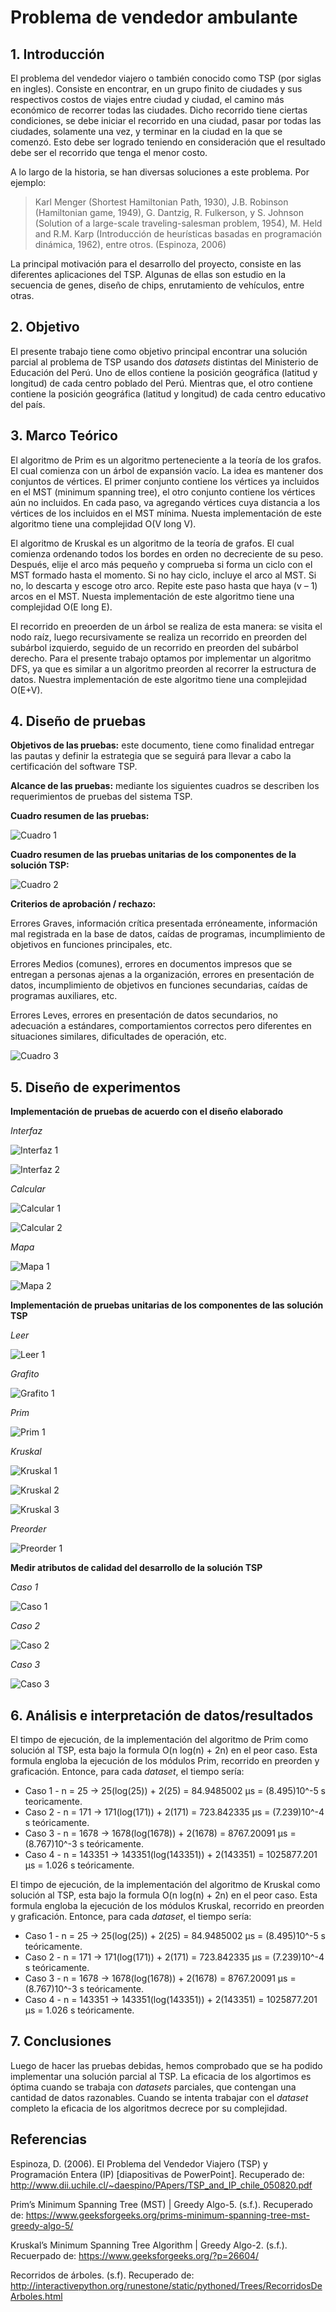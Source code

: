 # Problema de vendedor ambulante

## 1. Introducción

El problema del vendedor viajero o también conocido como TSP (por siglas en ingles). Consiste en encontrar, en un grupo finito de ciudades y sus respectivos costos de viajes entre ciudad y ciudad, el camino más económico de recorrer todas las ciudades. Dicho recorrido tiene ciertas condiciones, se debe iniciar el recorrido en una ciudad, pasar por todas las ciudades, solamente una vez, y terminar en la ciudad en la que se comenzó. Esto debe ser logrado teniendo en consideración que el resultado debe ser el recorrido que tenga el menor costo.

A lo largo de la historia, se han diversas soluciones a este problema. Por ejemplo:

> Karl Menger (Shortest Hamiltonian Path, 1930), J.B. Robinson (Hamiltonian game, 1949), G. Dantzig, R. Fulkerson, y S. Johnson (Solution of a large-scale traveling-salesman problem, 1954), M. Held and R.M. Karp (Introducción de heurísticas basadas en programación dinámica, 1962), entre otros. (Espinoza, 2006)

La principal motivación para el desarrollo del proyecto, consiste en las diferentes aplicaciones del TSP. Algunas de ellas son estudio en la secuencia de genes, diseño de chips, enrutamiento de vehículos, entre otras.

## 2. Objetivo

El presente trabajo tiene como objetivo principal encontrar una solución parcial al problema de TSP usando dos *datasets* distintas del Ministerio de Educación del Perú. Uno de ellos contiene la posición geográfica (latitud y longitud) de cada centro poblado del Perú. Mientras que, el otro contiene contiene la posición geográfica (latitud y longitud) de cada centro educativo del país.

## 3.	Marco Teórico

El algoritmo de Prim es un algoritmo perteneciente a la teoría de los grafos. El cual comienza con un árbol de expansión vacío. La idea es mantener dos conjuntos de vértices. El primer conjunto contiene los vértices ya incluidos en el MST (minimum spanning tree), el otro conjunto contiene los vértices aún no incluidos. En cada paso, va agregando vértices cuya distancia a los vértices de los incluidos en el MST mínima. Nuesta implementación de este algoritmo tiene una complejidad O(V long V).

El algoritmo de Kruskal es un algoritmo de la teoría de grafos. El cual comienza ordenando todos los bordes en orden no decreciente de su peso. Después, elije el arco más pequeño y comprueba si forma un ciclo con el MST formado hasta el momento. Si no hay ciclo, incluye el arco al MST. Si no, lo descarta y escoge otro arco. Repite este paso hasta que haya (v – 1) arcos en el MST. Nuesta implementación de este algoritmo tiene una complejidad O(E long E).

El recorrido en preoerden de un árbol se realiza de esta manera: se visita el nodo raíz, luego recursivamente se realiza un recorrido en preorden del subárbol izquierdo, seguido de un recorrido en preorden del subárbol derecho. Para el presente trabajo optamos por implementar un algoritmo DFS, ya que es similar a un algoritmo preorden al recorrer la estructura de datos. Nuestra implementación de este algoritmo tiene una complejidad O(E+V).

## 4. Diseño de pruebas

**Objetivos de las pruebas:** este documento, tiene como finalidad entregar las pautas y definir la estrategia que se seguirá para llevar a cabo la certificación del software TSP. 

**Alcance de las pruebas:** mediante los siguientes cuadros se describen los requerimientos de pruebas del sistema TSP.

**Cuadro resumen de las pruebas:** 

![Cuadro 1](https://i.ibb.co/W58F4mr/Cuadro1.jpg)

**Cuadro resumen de las pruebas unitarias de los componentes de la solución TSP:**

![Cuadro 2](https://i.ibb.co/M5B7vb2/Cuadro2.jpg)

**Criterios de aprobación / rechazo:**

Errores Graves, información crítica presentada erróneamente, información mal registrada en la base de datos, caídas de programas, incumplimiento de objetivos en funciones principales, etc. 

Errores Medios (comunes), errores en documentos impresos que se entregan a personas ajenas a la organización, errores en presentación de datos, incumplimiento de objetivos en funciones secundarias, caídas de programas auxiliares, etc.

Errores Leves, errores en presentación de datos secundarios, no adecuación a estándares, comportamientos correctos pero diferentes en situaciones similares, dificultades de operación, etc.

![Cuadro 3](https://i.ibb.co/fQfsbxc/Cuadro3.jpg)

## 5. Diseño de experimentos

**Implementación de pruebas de acuerdo con el diseño elaborado**

*Interfaz*

![Interfaz 1](https://i.ibb.co/tQ4yKG4/Codigo1.jpg)

![Interfaz 2](https://i.ibb.co/KmtNZYh/Interfaz2.jpg)

*Calcular*

![Calcular 1](https://i.ibb.co/PgrjPjy/Calcular1.jpg)

![Calcular 2](https://i.ibb.co/VwwFkyP/Calcular2.jpg)

*Mapa*

![Mapa 1](https://i.ibb.co/D19d7hF/Mapa1.jpg)

![Mapa 2](https://i.ibb.co/zJpthqv/Mapa2.jpg)

**Implementación de pruebas unitarias de los componentes de las solución TSP**

*Leer*

![Leer 1](https://i.ibb.co/kBtqgrK/Leer1.jpg)

*Grafito*

![Grafito 1](https://i.ibb.co/XJ7qsY8/Grafito1.jpg)

*Prim*

![Prim 1](https://i.ibb.co/m5RgsP2/Prim1.jpg)

*Kruskal*

![Kruskal 1](https://i.ibb.co/ThPvm09/Kruskal1.jpg)

![Kruskal 2](https://i.ibb.co/mNjNQwT/Kruskal2.jpg)

![Kruskal 3](https://i.ibb.co/qRkGXz9/Kruskal3.jpg)

*Preorder*

![Preorder 1](https://i.ibb.co/1b3HSSb/Preorder1.jpg)

**Medir atributos de calidad del desarrollo de la solución TSP**

*Caso 1*

![Caso 1](https://i.ibb.co/V9pvHxY/Caso1.jpg)

*Caso 2*

![Caso 2](https://i.ibb.co/q7WwK0y/Caso2.jpg)

*Caso 3*

![Caso 3](https://i.ibb.co/wN3F9Rb/Caso3.jpg)

## 6. Análisis e interpretación de datos/resultados

El timpo de ejecución, de la implementación del algoritmo de Prim como solución al TSP, esta bajo la formula O(n log(n) + 2n) en el peor caso. Esta formula engloba la ejecución de los módulos Prim, recorrido en preorden y graficación.
Entonce, para cada *dataset*, el tiempo sería:
* Caso 1 - n = 25 -> 25(log(25)) + 2(25) = 84.9485002 µs = (8.495)10^-5 s teoricamente.
* Caso 2 - n = 171 -> 171(log(171)) + 2(171) = 723.842335 µs = (7.239)10^-4 s teóricamente.
* Caso 3 - n = 1678 -> 1678(log(1678)) + 2(1678) = 8767.20091 µs = (8.767)10^-3 s teóricamente.
* Caso 4 - n = 143351 -> 143351(log(143351)) + 2(143351) = 1025877.201 µs = 1.026 s teóricamente.

El timpo de ejecución, de la implementación del algoritmo de Kruskal como solución al TSP, esta bajo la formula O(n log(n) + 2n) en el peor caso. Esta formula engloba la ejecución de los módulos Kruskal, recorrido en preorden y graficación.
Entonce, para cada *dataset*, el tiempo sería:
* Caso 1 - n = 25 -> 25(log(25)) + 2(25) = 84.9485002 µs = (8.495)10^-5 s teóricamente.
* Caso 2 - n = 171 -> 171(log(171)) + 2(171) = 723.842335 µs = (7.239)10^-4 s teóricamente.
* Caso 3 - n = 1678 -> 1678(log(1678)) + 2(1678) = 8767.20091 µs = (8.767)10^-3 s teóricamente.
* Caso 4 - n = 143351 -> 143351(log(143351)) + 2(143351) = 1025877.201 µs = 1.026 s teóricamente.

## 7. Conclusiones

Luego de hacer las pruebas debidas, hemos comprobado que se ha podido implementar una solución parcial al TSP. La eficacia de los algortimos es óptima cuando se trabaja con *datasets* parciales, que contengan una cantidad de datos razonables. Cuando se intenta trabajar con el *dataset* completo la eficacia de los algoritmos decrece por su complejidad.

## Referencias

Espinoza, D. (2006). El Problema del Vendedor Viajero (TSP) y Programación Entera (IP) [diapositivas de PowerPoint]. Recuperado de: http://www.dii.uchile.cl/~daespino/PApers/TSP_and_IP_chile_050820.pdf

Prim’s Minimum Spanning Tree (MST) | Greedy Algo-5. (s.f.). Recuperado de: https://www.geeksforgeeks.org/prims-minimum-spanning-tree-mst-greedy-algo-5/

Kruskal’s Minimum Spanning Tree Algorithm | Greedy Algo-2. (s.f.). Recuerpado de: https://www.geeksforgeeks.org/?p=26604/

Recorridos de árboles. (s.f). Recuperado de: http://interactivepython.org/runestone/static/pythoned/Trees/RecorridosDeArboles.html
